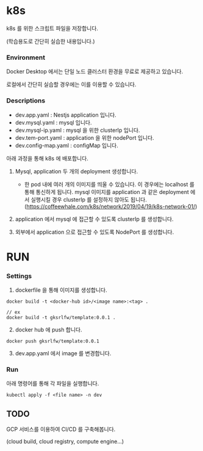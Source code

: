 # k8s

k8s 를 위한 스크립트 파일을 저장합니다.

(학습용도로 간단히 실습한 내용입니다.)

### Environment

Docker Desktop 에서는 단일 노드 클러스터 환경을 무료로 제공하고 있습니다.

로컬에서 간단히 실습할 경우에는 이를 이용할 수 있습니다.

### Descriptions

- dev.app.yaml : Nestjs application 입니다.
- dev.mysql.yaml : mysql 입니다.
- dev.mysql-ip.yaml : mysql 을 위한 clusterIp 입니다.
- dev.tem-port.yaml : application 을 위한 nodePort 입니다.
- dev.config-map.yaml : configMap 입니다.

아래 과정을 통해 k8s 에 배포합니다.

1. Mysql, application 두 개의 deployment 생성합니다.

   - 한 pod 내에 여러 개의 이미지를 띄울 수 있습니다. 이 경우에는 localhost 를 통해 통신하게 됩니다.
     mysql 이미지를 application 과 같은 deployment 에서 실행시킬 경우 clusterIp 를 설정하지 않아도 됩니다.
     (https://coffeewhale.com/k8s/network/2019/04/19/k8s-network-01/)

2. application 에서 mysql 에 접근할 수 있도록 clusterIp 를 생성합니다.

3. 외부에서 application 으로 접근할 수 있도록 NodePort 를 생성합니다.

# RUN

### Settings

1. dockerfile 을 통해 이미지를 생성합니다.

```
docker build -t <docker-hub id>/<image name>:<tag> .

// ex
docker build -t gksrlfw/template:0.0.1 .
```

2. docker hub 에 push 합니다.

```
docker push gksrlfw/template:0.0.1
```

3. dev.app.yaml 에서 image 를 변경합니다.

### Run

아래 명령어를 통해 각 파일을 실행합니다.

```
kubectl apply -f <file name> -n dev
```

## TODO

GCP 서비스를 이용하여 CI/CD 를 구축해봅니다.

(cloud build, cloud registry, compute engine...)
